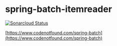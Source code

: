 # spring-batch-itemreader

[![Sonarcloud Status](https://sonarcloud.io/api/project_badges/measure?project=com.codenotfound%3Aspring-batch-itemreader&metric=alert_status)](https://sonarcloud.io/dashboard?id=com.codenotfound%3Aspring-batch-itemreader)

[https://www.codenotfound.com/spring-batch](https://www.codenotfound.com/spring-batch)
